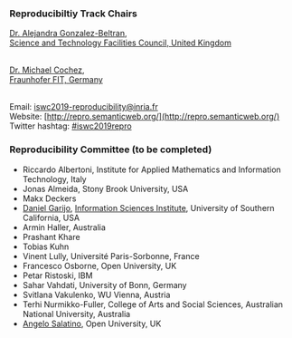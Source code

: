 ### Reproducibiltiy Track Chairs

[Dr. Alejandra Gonzalez-Beltran](https://agbeltran.github.io/), <br />
[Science and Technology Facilities Council, United Kingdom](https://stfc.ukri.org/)<br />
<br/>

[Dr. Michael Cochez](http://users.jyu.fi/~miselico/),<br /> 
[Fraunhofer FIT, Germany](https://www.fit.fraunhofer.de/)<br />
<br/>

Email: [iswc2019-reproducibility@inria.fr](mailto:iswc2019-reproducibility@inria.fr)<br/>
Website: [http://repro.semanticweb.org/](http://repro.semanticweb.org/)<br/>
Twitter hashtag: [#iswc2019repro](https://twitter.com/search?q=%23iswc2019repro&src=typed_query&f=live)<br/>

### Reproducibility Committee (to be completed)

* Riccardo Albertoni, Institute for Applied Mathematics and Information Technology, Italy
* Jonas Almeida, Stony Brook University, USA
* Makx Deckers
* [Daniel Garijo](http://dgarijo.com/), [Information Sciences Institute](http://isi.edu/), University of Southern California, USA
* Armin Haller, Australia
* Prashant Khare
* Tobias Kuhn
* Vinent Lully, Université Paris-Sorbonne, France
* Francesco Osborne, Open University, UK
* Petar Ristoski, IBM
* Sahar Vahdati, University of Bonn, Germany
* Svitlana Vakulenko, WU Vienna, Austria
* Terhi Nurmikko-Fuller, College of Arts and Social Sciences, Australian National University, Australia
* [Angelo Salatino]( https://salatino.org), Open University, UK
